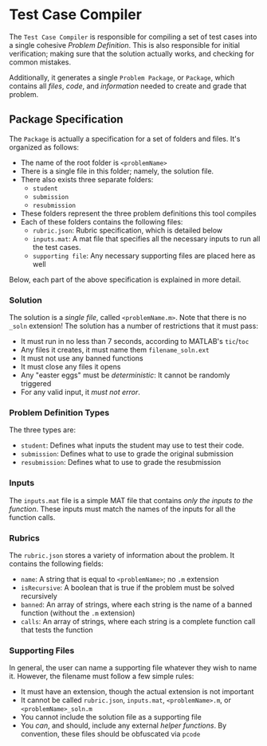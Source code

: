 # Test Case Compiler

The `Test Case Compiler` is responsible for compiling a set of test cases into a single cohesive _Problem Definition_. This is also responsible for initial verification;
making sure that the solution actually works, and checking for common mistakes.

Additionally, it generates a single `Problem Package`, or `Package`, which contains all _files_, _code_, and _information_ needed to create and grade that problem.

## Package Specification

The `Package` is actually a specification for a set of folders and files. It's organized as follows:

- The name of the root folder is `<problemName>`
- There is a single file in this folder; namely, the solution file.
- There also exists three separate folders:
  - `student`
  - `submission`
  - `resubmission`
- These folders represent the three problem definitions this tool compiles
- Each of these folders contains the following files:
  - `rubric.json`: Rubric specification, which is detailed below
  - `inputs.mat`: A mat file that specifies all the necessary inputs to run all the test cases.
  - `supporting file`: Any necessary supporting files are placed here as well

Below, each part of the above specification is explained in more detail.

### Solution

The solution is a _single file_, called `<problemName.m>`. Note that there is no `_soln` extension! The solution has a number of restrictions that it must pass:

- It must run in no less than 7 seconds, according to MATLAB's `tic`/`toc`
- Any files it creates, it must name them `filename_soln.ext`
- It must not use any banned functions
- It must close any files it opens
- Any "easter eggs" must be _deterministic_: It cannot be randomly triggered
- For any valid input, it _must not error_.

### Problem Definition Types

The three types are:

- `student`: Defines what inputs the student may use to test their code.
- `submission`: Defines what to use to grade the original submission
- `resubmission`: Defines what to use to grade the resubmission

### Inputs

The `inputs.mat` file is a simple MAT file that contains _only the inputs to the function_. These inputs must match the names of the inputs for all the function calls.

### Rubrics

The `rubric.json` stores a variety of information about the problem. It contains the following fields:

- `name`: A string that is equal to `<problemName>`; no `.m` extension
- `isRecursive`: A boolean that is true if the problem must be solved recursively
- `banned`: An array of strings, where each string is the name of a banned function (without the `.m` extension)
- `calls`: An array of strings, where each string is a complete function call that tests the function

### Supporting Files

In general, the user can name a supporting file whatever they wish to name it. However, the filename must follow a few simple rules:

- It must have an extension, though the actual extension is not important
- It cannot be called `rubric.json`, `inputs.mat`, `<problemName>.m`, or `<problemName>_soln.m`
- You cannot include the solution file as a supporting file
- You _can_, and should, include any external _helper functions_. By convention, these files should be obfuscated via `pcode`

